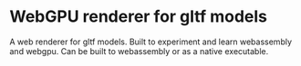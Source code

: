 # WebGPU renderer for gltf models

A web renderer for gltf models. Built to experiment and learn webassembly and webgpu. Can be built to webassembly or as a native executable. 

